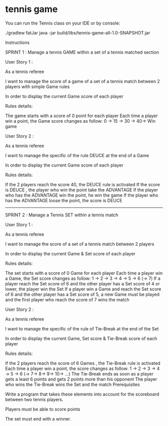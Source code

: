 # tennis game

You can run the Tennis class on your IDE or by console:

./gradlew fatJar
java -jar build/libs/tennis-game-all-1.0-SNAPSHOT.jar

Instructions

SPRINT 1 : Manage a tennis GAME within a set of a tennis matched section

User Story 1 :

As a tennis referee

I want to manage the score of a game of a set of a tennis match between 2 players with simple Game rules

In order to display the current Game score of each player

Rules details:

The game starts with a score of 0 point for each player
Each time a player win a point, the Game score changes as follow:
0 -> 15 -> 30 -> 40-> Win game

User Story 2 :

As a tennis referee

I want to manage the specific of the rule DEUCE at the end of a Game

In order to display the current Game score of each player

Rules details:

 If the 2 players reach the score 40, the DEUCE rule is activated
If the score is DEUCE , the player who  win the point take the ADVANTAGE
If the player who has the ADVANTAGE win the  point, he win the game
If the player who has the ADVANTAGE loose the point, the score is DEUCE

----------------------------------------------------------------------------

SPRINT 2 : Manage a Tennis SET within a tennis match

User Story 1 :

 As a tennis referee

I want to manage the score of a set of a tennis match between 2 players

In order to display the current Game & Set score of each player

Rules details:

The set starts with a score of 0 Game for each player
Each time a player win a Game, the Set score changes as follow:
1 -> 2 -> 3 -> 4 -> 5 -> 6 (-> 7)
If a player reach the Set score of 6 and the other player has a Set score of 4 or lower, the player win the Set
If a player win a Game and reach the Set score of 6 and the other player has a Set score of 5, a new Game must be played and the first player who reach the score of 7 wins the match


User Story 2 :

As a tennis referee

I want to manage the specific of the rule of Tie-Break at the end of the Set

In order to display the current Game, Set score & Tie-Break score of each player

Rules details:

If the 2 players reach the score of 6 Games , the Tie-Break rule is activated
Each time a player win a point, the score changes as follow:
1 -> 2 -> 3 -> 4 -> 5 -> 6 (-> 7-> 8-> 9-> 10-> …)
The Tie-Break ends as soon as a player gets a least 6 points and gets 2 points more than his opponent
The player who wins the Tie-Break wins the Set and the match
Prerequisites

Write a program that takes these elements into account for the scoreboard between two tennis players. 

Players must be able to score points

The set must end with a winner.
